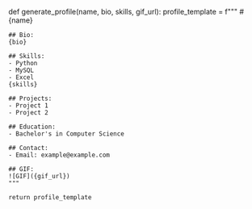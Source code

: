 def generate_profile(name, bio, skills, gif_url):
    profile_template = f"""
    # {name}
    
    ## Bio:
    {bio}
    
    ## Skills:
    - Python
    - MySQL
    - Excel
    {skills}
    
    ## Projects:
    - Project 1
    - Project 2
    
    ## Education:
    - Bachelor's in Computer Science
    
    ## Contact:
    - Email: example@example.com
    
    ## GIF:
    ![GIF]({gif_url})
    """

    return profile_template
